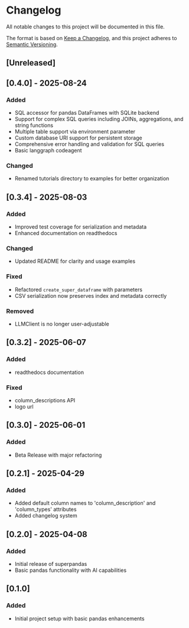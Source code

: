 # Changelog

All notable changes to this project will be documented in this file.

The format is based on [Keep a Changelog](https://keepachangelog.com/en/1.0.0/),
and this project adheres to [Semantic Versioning](https://semver.org/spec/v2.0.0.html).

## [Unreleased]

## [0.4.0] - 2025-08-24
### Added
- SQL accessor for pandas DataFrames with SQLite backend
- Support for complex SQL queries including JOINs, aggregations, and string functions
- Multiple table support via environment parameter
- Custom database URI support for persistent storage
- Comprehensive error handling and validation for SQL queries
- Basic langgraph codeagent
### Changed
- Renamed tutorials directory to examples for better organization

## [0.3.4] - 2025-08-03
### Added
- Improved test coverage for serialization and metadata
- Enhanced documentation on readthedocs
### Changed
- Updated README for clarity and usage examples
### Fixed
- Refactored `create_super_dataframe` with parameters
- CSV serialization now preserves index and metadata correctly
### Removed
- LLMClient is no longer user-adjustable

## [0.3.2] - 2025-06-07
### Added
- readthedocs documentation
### Fixed
- column_descriptions API
- logo url


## [0.3.0] - 2025-06-01
### Added
- Beta Release with major refactoring

## [0.2.1] - 2025-04-29

### Added
- Added default column names to 'column_description' and 'column_types' attributes
- Added changelog system

## [0.2.0] - 2025-04-08

### Added
- Initial release of superpandas
- Basic pandas functionality with AI capabilities

## [0.1.0]

### Added
- Initial project setup with basic pandas enhancements 